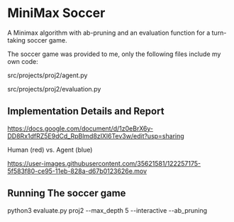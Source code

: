 # MiniMax Soccer

A Minimax algorithm with ab-pruning and an evaluation function for a turn-taking soccer game.

The soccer game was provided to me, only the following files include my own code:

src/projects/proj2/agent.py

src/projects/proj2/evaluation.py

## Implementation Details and Report

https://docs.google.com/document/d/1z0eBrX6y-DD8Rx1dfRZ5E9dCd_RpBlmd8zIXl6Tev3w/edit?usp=sharing


Human (red) vs. Agent (blue)

https://user-images.githubusercontent.com/35621581/122257175-5f583f80-ce95-11eb-828a-d67b0123626e.mov



## Running The soccer game

python3 evaluate.py proj2 --max_depth 5 --interactive --ab_pruning
